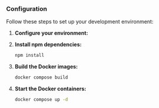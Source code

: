 ### Configuration

Follow these steps to set up your development environment:

1.  **Configure your environment:**

2.  **Install npm dependencies:**

    ```bash
    npm install
    ```

3.  **Build the Docker images:**

    ```bash
    docker compose build
    ```

4.  **Start the Docker containers:**

    ```bash
    docker compose up -d
    ```
